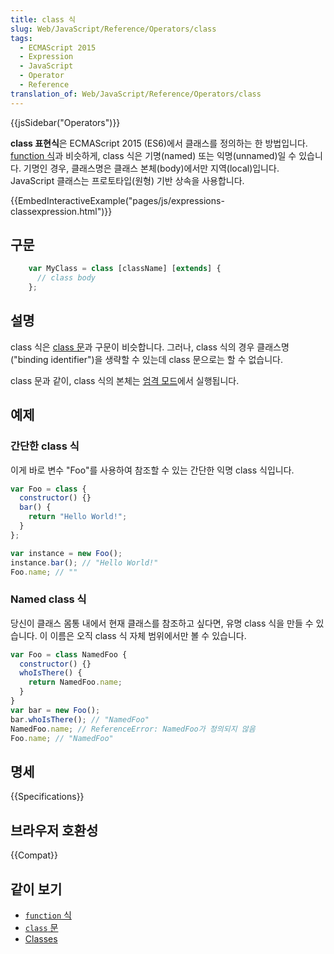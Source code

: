 ```yaml
---
title: class 식
slug: Web/JavaScript/Reference/Operators/class
tags:
  - ECMAScript 2015
  - Expression
  - JavaScript
  - Operator
  - Reference
translation_of: Web/JavaScript/Reference/Operators/class
---
```


{{jsSidebar("Operators")}}

**class 표현식**은 ECMAScript 2015 (ES6)에서 클래스를 정의하는 한 방법입니다. [function 식](/ko/docs/Web/JavaScript/Reference/Operators/function)과 비슷하게, class 식은 기명(named) 또는 익명(unnamed)일 수 있습니다. 기명인 경우, 클래스명은 클래스 본체(body)에서만 지역(local)입니다. JavaScript 클래스는 프로토타입(원형) 기반 상속을 사용합니다.

{{EmbedInteractiveExample("pages/js/expressions-classexpression.html")}}

## 구문

```js
    var MyClass = class [className] [extends] {
      // class body
    };
```

## 설명

class 식은 [class 문](/ko/docs/Web/JavaScript/Reference/Statements/class)과 구문이 비슷합니다. 그러나, class 식의 경우 클래스명("binding identifier")을 생략할 수 있는데 class 문으로는 할 수 없습니다.

class 문과 같이, class 식의 본체는 [엄격 모드](/ko/docs/Web/JavaScript/Reference/Strict_mode)에서 실행됩니다.

## 예제

### 간단한 class 식

이게 바로 변수 "Foo"를 사용하여 참조할 수 있는 간단한 익명 class 식입니다.

```js
var Foo = class {
  constructor() {}
  bar() {
    return "Hello World!";
  }
};

var instance = new Foo();
instance.bar(); // "Hello World!"
Foo.name; // ""
```

### Named class 식

당신이 클래스 몸통 내에서 현재 클래스를 참조하고 싶다면, 유명 class 식을 만들 수 있습니다. 이 이름은 오직 class 식 자체 범위에서만 볼 수 있습니다.

```js
var Foo = class NamedFoo {
  constructor() {}
  whoIsThere() {
    return NamedFoo.name;
  }
}
var bar = new Foo();
bar.whoIsThere(); // "NamedFoo"
NamedFoo.name; // ReferenceError: NamedFoo가 정의되지 않음
Foo.name; // "NamedFoo"
```

## 명세

{{Specifications}}

## 브라우저 호환성

{{Compat}}

## 같이 보기

- [`function` 식](/ko/docs/Web/JavaScript/Reference/Operators/function)
- [`class` 문](/ko/docs/Web/JavaScript/Reference/Statements/class)
- [Classes](/ko/docs/Web/JavaScript/Reference/Classes)
